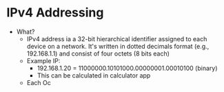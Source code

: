 # IPv4 Addressing
- What?
	- IPv4 address ia a 32-bit hierarchical identifier assigned to each device on a network. It's written in dotted decimals format (e.g., 192.168.1.1) and consist of four octets (8 bits each)
	- Example IP:
		- 192.168.1.20 = 11000000.10101000.00000001.00010100 (binary)
		- This can be calculated in calculator app
	- Each Oc